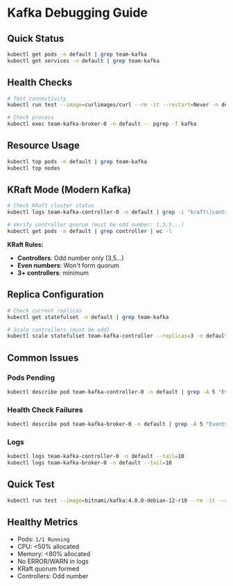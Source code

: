 # Kafka Debugging Guide

## Quick Status

```bash
kubectl get pods -n default | grep team-kafka
kubectl get services -n default | grep team-kafka
```

## Health Checks

```bash
# Test connectivity
kubectl run test --image=curlimages/curl --rm -it --restart=Never -n default -- curl -v telnet://team-kafka.default.svc.cluster.local:9092

# Check process
kubectl exec team-kafka-broker-0 -n default -- pgrep -f kafka
```

## Resource Usage

```bash
kubectl top pods -n default | grep team-kafka
kubectl top nodes
```

## KRaft Mode (Modern Kafka)

```bash
# Check KRaft cluster status
kubectl logs team-kafka-controller-0 -n default | grep -i "kraft\|controller"

# Verify controller quorum (must be odd number: 1,3,5...)
kubectl get pods -n default | grep controller | wc -l
```

**KRaft Rules:**

- **Controllers**: Odd number only (3,5...)
- **Even numbers**: Won't form quorum
- **3+ controllers**: minimum

## Replica Configuration

```bash
# Check current replicas
kubectl get statefulset -n default | grep team-kafka

# Scale controllers (must be odd)
kubectl scale statefulset team-kafka-controller --replicas=3 -n default
```

## Common Issues

### Pods Pending

```bash
kubectl describe pod team-kafka-controller-0 -n default | grep -A 5 "Events:"
```

### Health Check Failures

```bash
kubectl describe pod team-kafka-broker-0 -n default | grep -A 5 "Events:"
```

### Logs

```bash
kubectl logs team-kafka-controller-0 -n default --tail=10
kubectl logs team-kafka-broker-0 -n default --tail=10
```

## Quick Test

```bash
kubectl run test --image=bitnami/kafka:4.0.0-debian-12-r10 --rm -it --restart=Never -n default -- bash -c "kafka-topics.sh --bootstrap-server team-kafka.default.svc.cluster.local:9092 --list"
```

## Healthy Metrics

- Pods: `1/1 Running`
- CPU: <50% allocated
- Memory: <80% allocated
- No ERROR/WARN in logs
- KRaft quorum formed
- Controllers: Odd number
